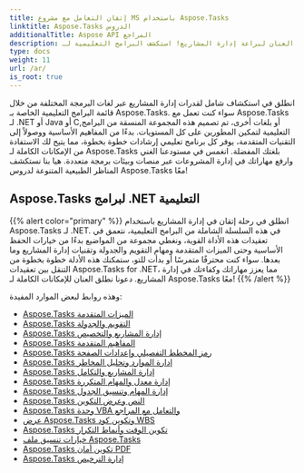 ```yaml
---
title: إتقان التعامل مع مشروع MS باستخدام Aspose.Tasks
linktitle: Aspose.Tasks الدروس
additionalTitle: Aspose API المراجع
description: إطلاق العنان لبراعة إدارة المشاريع! استكشف البرامج التعليمية لـ Aspose.Tasks لـ .NET وJava وC++ والمزيد. ارفع مهاراتك عبر لغات متعددة دون عناء.
type: docs
weight: 11
url: /ar/
is_root: true
---
```


انطلق في استكشاف شامل لقدرات إدارة المشاريع عبر لغات البرمجة المختلفة من خلال قائمة البرامج التعليمية الخاصة بـ Aspose.Tasks. سواء كنت تعمل مع Aspose.Tasks لـ .NET أو Java أو C,أو بلغات أخرى، تم تصميم هذه المجموعة المنسقة من البرامج التعليمية لتمكين المطورين على كل المستويات. بدءًا من المفاهيم الأساسية ووصولاً إلى التقنيات المتقدمة، يوفر كل برنامج تعليمي إرشادات خطوة بخطوة، مما يتيح لك الاستفادة من الإمكانات الكاملة لـ Aspose.Tasks بلغتك المفضلة. انغمس في مستودعنا الغني وارفع مهاراتك في إدارة المشروعات عبر منصات وبيئات برمجة متعددة. هيا بنا نستكشف المناظر الطبيعية المتنوعة لدروس Aspose.Tasks معًا!

## Aspose.Tasks لبرامج .NET التعليمية
{{% alert color="primary" %}}
انطلق في رحلة إتقان في إدارة المشاريع باستخدام Aspose.Tasks لـ .NET. في هذه السلسلة الشاملة من البرامج التعليمية، نتعمق في تعقيدات هذه الأداة القوية، ونغطي مجموعة من المواضيع بدءًا من خيارات الحفظ الأساسية وحتى الميزات المتقدمة ومهام التقويم والجدولة وتقنيات إدارة المشاريع وما بعدها. سواء كنت محترفًا متمرسًا أو بدأت للتو، ستمكنك هذه الأدلة خطوة بخطوة من التنقل بين تعقيدات Aspose.Tasks for .NET، مما يعزز مهاراتك وكفاءتك في إدارة المشاريع. دعونا نطلق العنان للإمكانات الكاملة لـ Aspose.Tasks معًا!
{{% /alert %}}

وهذه روابط لبعض الموارد المفيدة:
 
- [Aspose.Tasks الميزات المتقدمة](./net/advanced-features/)
- [Aspose.Tasks التقويم والجدولة](./net/calendar-scheduling/)
- [Aspose.Tasks إدارة المشاريع والتخصيص](./net/tasks-project-management/)
- [Aspose.Tasks المفاهيم المتقدمة](./net/advanced-concepts/)
- [Aspose.Tasks رمز المخطط التفصيلي وإعدادات الصفحة](./net/outline-code-page-settings/)
- [Aspose.Tasks إدارة الموارد وتحليل المخاطر](./net/resource-risk-analysis/)
- [Aspose.Tasks إدارة المشاريع والتكامل](./net/project-management-integration/)
- [Aspose.Tasks إدارة معدل والمهام المتكررة](./net/rate-recurring-tasks/)
- [Aspose.Tasks إدارة المهام وتنسيق الجدول](./net/task-table-management/)
- [Aspose.Tasks النص وعرض التكوين](./net/text-view-configuration/)
- [Aspose.Tasks وحدة VBA والتعامل مع المراجع](./net/vba-module-reference/)
- [عرض Aspose.Tasks وتكوين كود WBS](./net/view-wbs-code-configuration/)
- [Aspose.Tasks تكوين الوقت وأنماط التكرار](./net/time-recurrence-configuration/)
- [خيارات تنسيق ملف Aspose.Tasks](./net/file-format-options/)
- [Aspose.Tasks تكوين أمان PDF](./net/pdf-security-configuration/)
- [Aspose.Tasks إدارة الترخيص](./net/license-management/)
